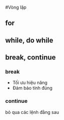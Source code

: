 #Vòng lặp

## for

## while, do while

## break, continue

### break

- Tối ưu hiệu năng
- Đảm bảo tính đúng

### continue

bỏ qua các lệnh đằng sau
